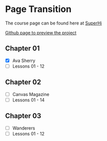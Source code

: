 # Page Transition

The course page can be found here at [SuperHi](https://www.superhi.com/catalog/smooth-page-transitions-effects/ava-sherry)

[Github page to preview the project](https://hazim.github.io/pagetransition/)

## Chapter 01
- [x] Ava Sherry
- [ ] Lessons 01 - 12

## Chapter 02
 - [ ] Canvas Magazine
 - [ ] Lessons 01 - 14

## Chapter 03
 - [ ] Wanderers
- [ ] Lessons 01 - 12
